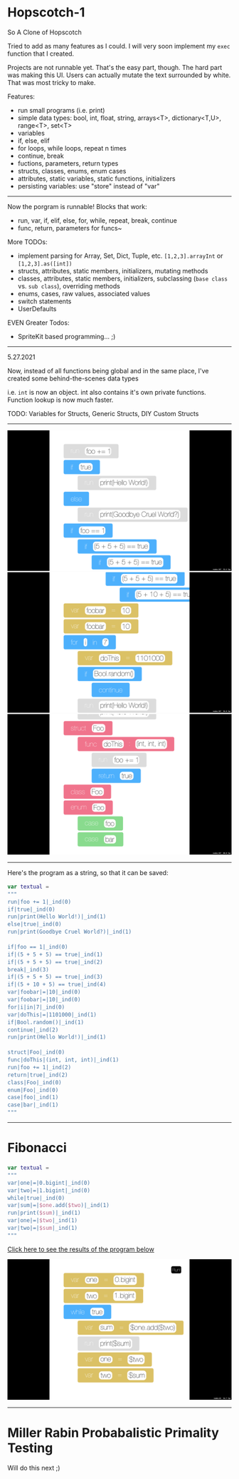 # Hopscotch-1
So A Clone of Hopscotch

Tried to add as many features as I could. I will very soon implement my `exec` function that I created.

Projects are not runnable yet. That's the easy part, though. The hard part was making this UI. Users can actually mutate the text surrounded by white. That was most tricky to make.

Features:
- run small programs (i.e. print)
- simple data types: bool, int, float, string, arrays\<T>, dictionary<T,U>, range\<T>, set\<T>
- variables
- if, else, elif
- for loops, while loops, repeat n times
- continue, break
- fuctions, parameters, return types
- structs, classes, enums, enum cases
- attributes, static variables, static functions, initializers
- persisting variables: use "store" instead of "var"

---

Now the porgram is runnable! Blocks that work:
- run, var, if, elif, else, for, while, repeat, break, continue
- func, return, parameters for funcs~

More TODOs:
- implement parsing for Array, Set, Dict, Tuple, etc. `[1,2,3].arrayInt` or `[1,2,3].as([int])`
- structs, attributes, static members, initializers, mutating methods
- classes, attributes, static members, initializers, subclassing (`base class` vs. `sub class`), overriding methods
- enums, cases, raw values, associated values
- switch statements
- UserDefaults

EVEN Greater Todos:
- SpriteKit based programming... ;)

---

5.27.2021

Now, instead of all functions being global and in the same place, I've created some behind-the-scenes data types

i.e. `int` is now an object. int also contains it's own private functions. Function lookup is now much faster.

TODO: Variables for Structs, Generic Structs, DIY Custom Structs

___

![Example 1](https://github.com/CHEINSTTROARLY/Hopscotch-1/blob/main/Example1.png)
![Example 2](https://github.com/CHEINSTTROARLY/Hopscotch-1/blob/main/Example2.png)
![Example 3](https://github.com/CHEINSTTROARLY/Hopscotch-1/blob/main/Example3.png)


---

Here's the program as a string, so that it can be saved:

```swift
var textual =
"""
run|foo += 1|_ind(0)
if|true|_ind(0)
run|print(Hello World!)|_ind(1)
else|true|_ind(0)
run|print(Goodbye Cruel World?)|_ind(1)

if|foo == 1|_ind(0)
if|(5 + 5 + 5) == true|_ind(1)
if|(5 + 5 + 5) == true|_ind(2)
break|_ind(3)
if|(5 + 5 + 5) == true|_ind(3)
if|(5 + 10 + 5) == true|_ind(4)
var|foobar|=|10|_ind(0)
var|foobar|=|10|_ind(0)
for|i|in|7|_ind(0)
var|doThis|=|1101000|_ind(1)
if|Bool.random()|_ind(1)
continue|_ind(2)
run|print(Hello World!)|_ind(1)

struct|Foo|_ind(0)
func|doThis|(int, int, int)|_ind(1)
run|foo += 1|_ind(2)
return|true|_ind(2)
class|Foo|_ind(0)
enum|Foo|_ind(0)
case|foo|_ind(1)
case|bar|_ind(1)
"""
```


---

# Fibonacci

```swift
var textual =
"""
var|one|=|0.bigint|_ind(0)
var|two|=|1.bigint|_ind(0)
while|true|_ind(0)
var|sum|=|$one.add($two)|_ind(1)
run|print($sum)|_ind(1)
var|one|=|$two|_ind(1)
var|two|=|$sum|_ind(1)
"""
```

[Click here to see the results of the program below](https://github.com/CHEINSTTROARLY/Hopscotch-1/blob/main/Proof1Fibonacci.md)

![Fibs](https://github.com/CHEINSTTROARLY/Hopscotch-1/blob/main/Fibonacci.png)

---

# Miller Rabin Probabalistic Primality Testing

Will do this next ;)

